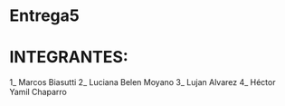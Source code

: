 # Entrega5

# INTEGRANTES:

1_ Marcos Biasutti
2_ Luciana Belen Moyano
3_ Lujan Alvarez
4_ Héctor Yamil Chaparro